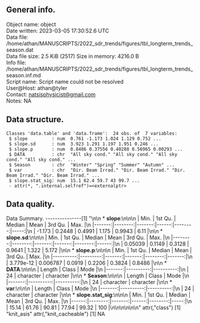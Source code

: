 <!-- This is a markdown file. -->


 General info.
---------------

Object name:    object      
Date written:   2023-03-05 17:30:52.6 UTC  
Data file:      /home/athan/MANUSCRIPTS/2022_sdr_trends/figures/tbl_longterm_trends_season.dat      
Data file size: 2.5 KiB (2517) 
Size in memory: 4216.0 B      
Info file:      /home/athan/MANUSCRIPTS/2022_sdr_trends/figures/tbl_longterm_trends_season.inf.md      
Script name:    Script name could not be resolved      
User@Host:      athan@tyler   
Contact:        <natsisphysicist@gmail.com>      
Notes:          NA      


 Data structure.
-----------------

```
Classes 'data.table' and 'data.frame':	24 obs. of  7 variables:
 $ slope         : num  0.761 -1.173 1.024 1.129 0.752 ...
 $ slope.sd      : num  3.923 1.291 1.197 1.951 0.246 ...
 $ slope.p       : num  0.8486 0.37556 0.40288 0.56965 0.00293 ...
 $ DATA          : chr  "All sky cond." "All sky cond." "All sky cond." "All sky cond." ...
 $ Season        : chr  "Winter" "Spring" "Summer" "Autumn" ...
 $ var           : chr  "Dir. Beam Irrad." "Dir. Beam Irrad." "Dir. Beam Irrad." "Dir. Beam Irrad." ...
 $ slope.stat_sig: num  15.1 62.4 59.7 43 99.7 ...
 - attr(*, ".internal.selfref")=<externalptr> 
```


 Data quality.
---------------
 Data Summary.
---------------[1] "\n\n  * **slope**:\n\n\n    |   Min. | 1st Qu. | Median |  Mean | 3rd Qu. | Max. |\n    |-------:|--------:|-------:|------:|--------:|-----:|\n    | -1.173 |  0.2448 | 0.4991 | 1.175 |  0.9943 | 6.11 |\n\n  * **slope.sd**:\n\n\n    |    Min. | 1st Qu. | Median |   Mean | 3rd Qu. |  Max. |\n    |--------:|--------:|-------:|-------:|--------:|------:|\n    | 0.05039 |  0.1149 | 0.3128 | 0.9641 |   1.322 | 5.172 |\n\n  * **slope.p**:\n\n\n    |      Min. |  1st Qu. | Median |   Mean | 3rd Qu. |   Max. |\n    |----------:|---------:|-------:|-------:|--------:|-------:|\n    | 3.779e-12 | 0.006787 | 0.0919 | 0.2206 |  0.3824 | 0.8486 |\n\n  * **DATA**:\n\n\n    | Length |     Class |      Mode |\n    |-------:|----------:|----------:|\n    |     24 | character | character |\n\n  * **Season**:\n\n\n    | Length |     Class |      Mode |\n    |-------:|----------:|----------:|\n    |     24 | character | character |\n\n  * **var**:\n\n\n    | Length |     Class |      Mode |\n    |-------:|----------:|----------:|\n    |     24 | character | character |\n\n  * **slope.stat_sig**:\n\n\n    |  Min. | 1st Qu. | Median |  Mean | 3rd Qu. | Max. |\n    |------:|--------:|-------:|------:|--------:|-----:|\n    | 15.14 |   61.76 |  90.81 | 77.94 |   99.32 |  100 |\n\n\n<!-- end of list -->\n\n\n"
attr(,"class")
[1] "knit_asis"
attr(,"knit_cacheable")
[1] NA
